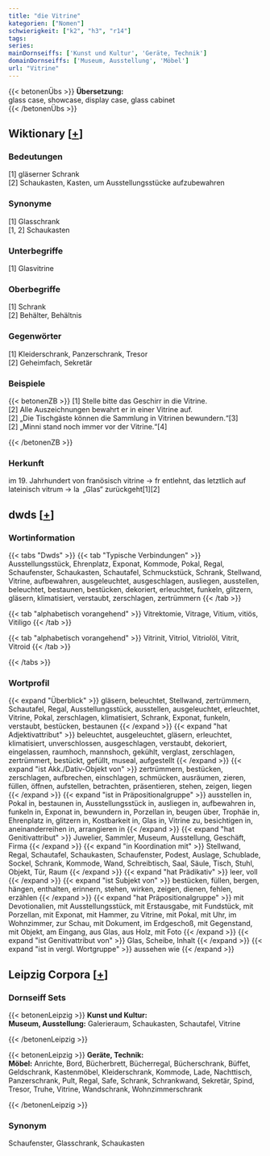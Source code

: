 ```yaml
---
title: "die Vitrine"
kategorien: ["Nomen"]
schwierigkeit: ["k2", "h3", "r14"]
tags:
series:
mainDornseiffs: ['Kunst und Kultur', 'Geräte, Technik']
domainDornseiffs: ['Museum, Ausstellung', 'Möbel']
url: "Vitrine"
---
```


{{< betonenÜbs >}}
**Übersetzung:**  
glass case, showcase, display case, glass  cabinet  
{{< /betonenÜbs >}}

## Wiktionary [[+](https://de.wiktionary.org/wiki/Vitrine)]

### Bedeutungen
[1] gläserner Schrank  
[2] Schaukasten, Kasten, um Ausstellungsstücke aufzubewahren  

### Synonyme
[1] Glasschrank  
[1, 2] Schaukasten  

### Unterbegriffe
[1] Glasvitrine  

### Oberbegriffe
[1] Schrank  
[2] Behälter, Behältnis  

### Gegenwörter
[1] Kleiderschrank, Panzerschrank, Tresor  
[2] Geheimfach, Sekretär  

### Beispiele
{{< betonenZB >}}
[1] Stelle bitte das Geschirr in die Vitrine.  
[2] Alle Auszeichnungen bewahrt er in einer Vitrine auf.  
[2] „Die Tischgäste können die Sammlung in Vitrinen bewundern.“[3]  
[2] „Minni stand noch immer vor der Vitrine.“[4]  

{{< /betonenZB >}}
### Herkunft
im 19. Jahrhundert von franösisch vitrine → fr entlehnt, das letztlich auf lateinisch vitrum → la „Glas“ zurückgeht[1][2]  



## dwds [[+](https://www.dwds.de/wb/Vitrine)]

### Wortinformation
{{< tabs "Dwds" >}}
{{< tab "Typische Verbindungen" >}}
Ausstellungsstück, Ehrenplatz, Exponat, Kommode, Pokal, Regal, Schaufenster, Schaukasten, Schautafel, Schmuckstück, Schrank, Stellwand, Vitrine, aufbewahren, ausgeleuchtet, ausgeschlagen, ausliegen, ausstellen, beleuchtet, bestaunen, bestücken, dekoriert, erleuchtet, funkeln, glitzern, gläsern, klimatisiert, verstaubt, zerschlagen, zertrümmern
{{< /tab >}}

{{< tab "alphabetisch vorangehend" >}}
Vitrektomie, Vitrage, Vitium, vitiös, Vitiligo
{{< /tab >}}

{{< tab "alphabetisch vorangehend" >}}
Vitrinit, Vitriol, Vitriolöl, Vitrit, Vitroid
{{< /tab >}}

{{< /tabs >}}

### Wortprofil
{{< expand "Überblick" >}} gläsern, beleuchtet, Stellwand, zertrümmern, Schautafel, Regal, Ausstellungsstück, ausstellen, ausgeleuchtet, erleuchtet, Vitrine, Pokal, zerschlagen, klimatisiert, Schrank, Exponat, funkeln, verstaubt, bestücken, bestaunen {{< /expand >}}
{{< expand "hat Adjektivattribut" >}} beleuchtet, ausgeleuchtet, gläsern, erleuchtet, klimatisiert, unverschlossen, ausgeschlagen, verstaubt, dekoriert, eingelassen, raumhoch, mannshoch, gekühlt, verglast, zerschlagen, zertrümmert, bestückt, gefüllt, museal, aufgestellt {{< /expand >}}
{{< expand "ist Akk./Dativ-Objekt von" >}} zertrümmern, bestücken, zerschlagen, aufbrechen, einschlagen, schmücken, ausräumen, zieren, füllen, öffnen, aufstellen, betrachten, präsentieren, stehen, zeigen, liegen {{< /expand >}}
{{< expand "ist in Präpositionalgruppe" >}} ausstellen in, Pokal in, bestaunen in, Ausstellungsstück in, ausliegen in, aufbewahren in, funkeln in, Exponat in, bewundern in, Porzellan in, beugen über, Trophäe in, Ehrenplatz in, glitzern in, Kostbarkeit in, Glas in, Vitrine zu, besichtigen in, aneinanderreihen in, arrangieren in {{< /expand >}}
{{< expand "hat Genitivattribut" >}} Juwelier, Sammler, Museum, Ausstellung, Geschäft, Firma {{< /expand >}}
{{< expand "in Koordination mit" >}} Stellwand, Regal, Schautafel, Schaukasten, Schaufenster, Podest, Auslage, Schublade, Sockel, Schrank, Kommode, Wand, Schreibtisch, Saal, Säule, Tisch, Stuhl, Objekt, Tür, Raum {{< /expand >}}
{{< expand "hat Prädikativ" >}} leer, voll {{< /expand >}}
{{< expand "ist Subjekt von" >}} bestücken, füllen, bergen, hängen, enthalten, erinnern, stehen, wirken, zeigen, dienen, fehlen, erzählen {{< /expand >}}
{{< expand "hat Präpositionalgruppe" >}} mit Devotionalien, mit Ausstellungsstück, mit Erstausgabe, mit Fundstück, mit Porzellan, mit Exponat, mit Hammer, zu Vitrine, mit Pokal, mit Uhr, im Wohnzimmer, zur Schau, mit Dokument, im Erdgeschoß, mit Gegenstand, mit Objekt, am Eingang, aus Glas, aus Holz, mit Foto {{< /expand >}}
{{< expand "ist Genitivattribut von" >}} Glas, Scheibe, Inhalt {{< /expand >}}
{{< expand "ist in vergl. Wortgruppe" >}} aussehen wie {{< /expand >}}

## Leipzig Corpora [[+](https://corpora.uni-leipzig.de/en/res?word=Vitrine&corpusId=deu_newscrawl-public_2018)]

### Dornseiff Sets
{{< betonenLeipzig >}}
**Kunst und Kultur:**  
**Museum, Ausstellung:** Galerieraum, Schaukasten, Schautafel, Vitrine  

{{< /betonenLeipzig >}}


{{< betonenLeipzig >}}
**Geräte, Technik:**  
**Möbel:** Anrichte, Bord, Bücherbrett, Bücherregal, Bücherschrank, Büffet, Geldschrank, Kastenmöbel, Kleiderschrank, Kommode, Lade, Nachttisch, Panzerschrank, Pult, Regal, Safe, Schrank, Schrankwand, Sekretär, Spind, Tresor, Truhe, Vitrine, Wandschrank, Wohnzimmerschrank  

{{< /betonenLeipzig >}}

### Synonym
Schaufenster, Glasschrank, Schaukasten

